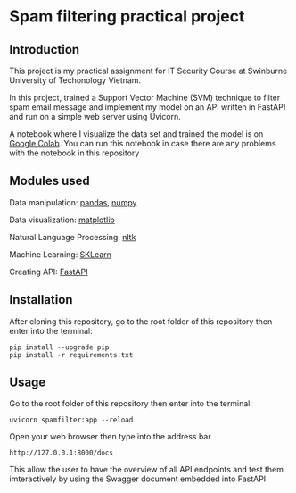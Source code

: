 # Spam filtering practical project
## Introduction

This project is my practical assignment for IT Security Course at Swinburne University of Techonology Vietnam.

In this project, trained a Support Vector Machine (SVM) technique to filter spam email message and implement my model on an API written in FastAPI and run on a simple web server using Uvicorn.

A notebook where I visualize the data set and trained the model is on [Google Colab](https://colab.research.google.com/drive/1CMVaStWbFMBAdRODyfH882taOfr9nUzl?authuser=3#scrollTo=WThM9OV-Usgw). You can run this notebook in case there are any problems with the notebook in this repository

## Modules used

Data manipulation: [pandas](https://pandas.pydata.org/), [numpy](https://numpy.org/)

Data visualization: [matplotlib](https://matplotlib.org/)

Natural Language Processing: [nltk](https://www.nltk.org/)

Machine Learning: [SKLearn](https://scikit-learn.org/stable/index.html)

Creating API: [FastAPI](https://fastapi.tiangolo.com/)

## Installation

After cloning this repository, go to the root folder of this repository then enter into the terminal:

```
pip install --upgrade pip
pip install -r requirements.txt
```
## Usage

Go to the root folder of this repository then enter into the terminal:
```
uvicorn spamfilter:app --reload
```
Open your web browser then type into the address bar
```
http://127.0.0.1:8000/docs
```
This allow the user to have the overview of all API endpoints and test them imteractively by using the Swagger document embedded into FastAPI


